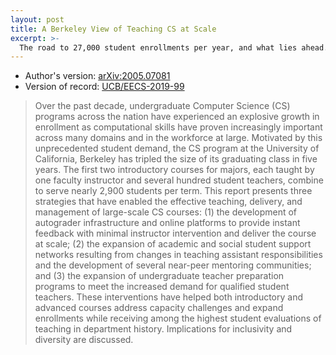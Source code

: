 ```yaml
---
layout: post
title: A Berkeley View of Teaching CS at Scale
excerpt: >-
  The road to 27,000 student enrollments per year, and what lies ahead.
---
```


- Author's version: [arXiv:2005.07081](https://arxiv.org/abs/2005.07081)
- Version of record: [UCB/EECS-2019-99](https://www2.eecs.berkeley.edu/Pubs/TechRpts/2019/EECS-2019-99.html)

> Over the past decade, undergraduate Computer Science (CS) programs across the nation have experienced an explosive growth in enrollment as computational skills have proven increasingly important across many domains and in the workforce at large. Motivated by this unprecedented student demand, the CS program at the University of California, Berkeley has tripled the size of its graduating class in five years. The first two introductory courses for majors, each taught by one faculty instructor and several hundred student teachers, combine to serve nearly 2,900 students per term. This report presents three strategies that have enabled the effective teaching, delivery, and management of large-scale CS courses: (1) the development of autograder infrastructure and online platforms to provide instant feedback with minimal instructor intervention and deliver the course at scale; (2) the expansion of academic and social student support networks resulting from changes in teaching assistant responsibilities and the development of several near-peer mentoring communities; and (3) the expansion of undergraduate teacher preparation programs to meet the increased demand for qualified student teachers. These interventions have helped both introductory and advanced courses address capacity challenges and expand enrollments while receiving among the highest student evaluations of teaching in department history. Implications for inclusivity and diversity are discussed.
